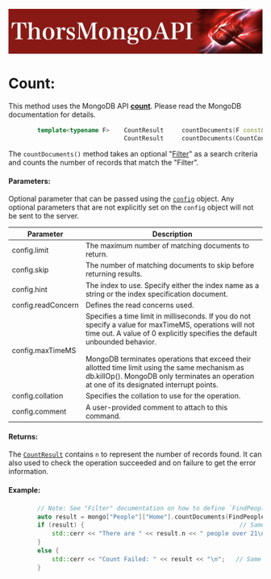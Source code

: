 ![ThorsMongo](../img/thorsmongoapi.jpg)

# Count:

This method uses the MongoDB API [**count**](https://www.mongodb.com/docs/manual/reference/command/count/). Please read the MongoDB documentation for details.

```C++
        template<typename F>    CountResult     countDocuments(F const& query, CountConfig const& config);
                                CountResult     countDocuments(CountConfig const& config);
```

The `countDocuments()` method takes an optional "[Filter](Filter.md)" as a search criteria and counts the number of records that match the "Filter".

#### Parameters:
Optional parameter that can be passed using the [`config`](../src/ThorsMongo/ThorsMongoCount.h#L10-L36) object. Any optional parameters that are not explicitly set on the `config` object will not be sent to the server.

| Parameter | Description |
| --------- | ----------- |
| config.limit | The maximum number of matching documents to return. |
| config.skip  | The number of matching documents to skip before returning results. |
| config.hint  | The index to use. Specify either the index name as a string or the index specification document. |
| config.readConcern | Defines the read concerns used. |
| config.maxTimeMS | Specifies a time limit in milliseconds. If you do not specify a value for maxTimeMS, operations will not time out. A value of 0 explicitly specifies the default unbounded behavior.<br><br>MongoDB terminates operations that exceed their allotted time limit using the same mechanism as db.killOp(). MongoDB only terminates an operation at one of its designated interrupt points. |
| config.collation | Specifies the collation to use for the operation. |
| config.comment | A user-provided comment to attach to this command. |


#### Returns:

The [`CountResult`](../src/ThorsMongo/ThorsMongoCount.h#L39-L42) contains `n` to represent the number of records found. It can also used to check the operation succeeded and on failure to get the error information.

#### Example:

```C++
        // Note: See "Filter" documentation on how to define `FindPeopleOver`
        auto result = mongo["People"]["Home"].countDocuments(FindPeopleOver(21));
        if (result) {                                           // Same as !result.isOk()
            std::cerr << "There are " << result.n << " people over 21\n";
        }
        else {
            std::cerr << "Count Failed: " << result << "\n";   // Same as result.getHRErrorMessage()
        }
```

